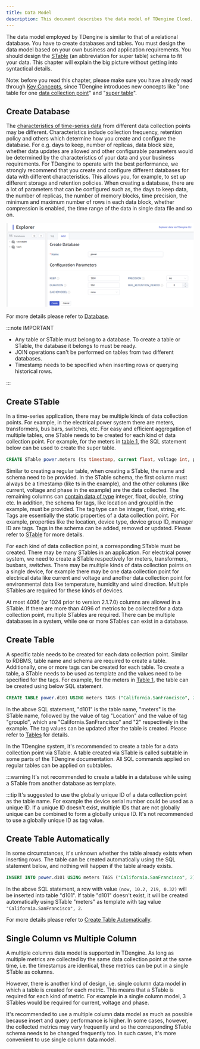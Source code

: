 ```yaml
---
title: Data Model
description: This document describes the data model of TDengine Cloud.
---
```


The data model employed by TDengine is similar to that of a relational database. You have to create databases and tables. You must design the data model based on your own business and application requirements. You should design the [STable](/concept/#super-table-stable) (an abbreviation for super table) schema to fit your data. This chapter will explain the big picture without getting into syntactical details.

Note: before you read this chapter, please make sure you have already read through [Key Concepts](/concept/), since TDengine introduces new concepts like "one table for one [data collection point](/concept/#data-collection-point)" and "[super table](/concept/#super-table-stable)".

## Create Database

The [characteristics of time-series data](https://www.taosdata.com/blog/2019/07/09/86.html) from different data collection points may be different. Characteristics include collection frequency, retention policy and others which determine how you create and configure the database. For e.g. days to keep, number of replicas, data block size, whether data updates are allowed and other configurable parameters would be determined by the characteristics of your data and your business requirements. For TDengine to operate with the best performance, we strongly recommend that you create and configure different databases for data with different characteristics. This allows you, for example, to set up different storage and retention policies. When creating a database, there are a lot of parameters that can be configured such as, the days to keep data, the number of replicas, the number of memory blocks, time precision, the minimum and maximum number of rows in each data block, whether compression is enabled, the time range of the data in single data file and so on.

![TDengine create-database](./create-database.png)

For more details please refer to [Database](/taos-sql/database).

:::note IMPORTANT

- Any table or STable must belong to a database. To create a table or STable, the database it belongs to must be ready.
- JOIN operations can't be performed on tables from two different databases.
- Timestamp needs to be specified when inserting rows or querying historical rows.

:::

## Create STable

In a time-series application, there may be multiple kinds of data collection points. For example, in the electrical power system there are meters, transformers, bus bars, switches, etc. For easy and efficient aggregation of multiple tables, one STable needs to be created for each kind of data collection point. For example, for the meters in [table 1](/tdinternal/arch#model_table1), the SQL statement below can be used to create the super table.

```sql
CREATE STable power.meters (ts timestamp, current float, voltage int, phase float) TAGS (location binary(64), groupId int);
```

Similar to creating a regular table, when creating a STable, the name and schema need to be provided. In the STable schema, the first column must always be a timestamp (like ts in the example), and the other columns (like current, voltage and phase in the example) are the data collected. The remaining columns can [contain data of type](/taos-sql/data-type/) integer, float, double, string etc. In addition, the schema for tags, like location and groupId in the example, must be provided. The tag type can be integer, float, string, etc. Tags are essentially the static properties of a data collection point. For example, properties like the location, device type, device group ID, manager ID are tags. Tags in the schema can be added, removed or updated. Please refer to [STable](/taos-sql/stable) for more details.

For each kind of data collection point, a corresponding STable must be created. There may be many STables in an application. For electrical power system, we need to create a STable respectively for meters, transformers, busbars, switches. There may be multiple kinds of data collection points on a single device, for example there may be one data collection point for electrical data like current and voltage and another data collection point for environmental data like temperature, humidity and wind direction. Multiple STables are required for these kinds of devices.

At most 4096 (or 1024 prior to version 2.1.7.0) columns are allowed in a STable. If there are more than 4096 of metrics to be collected for a data collection point, multiple STables are required. There can be multiple databases in a system, while one or more STables can exist in a database.

## Create Table

A specific table needs to be created for each data collection point. Similar to RDBMS, table name and schema are required to create a table. Additionally, one or more tags can be created for each table. To create a table, a STable needs to be used as template and the values need to be specified for the tags. For example, for the meters in [Table 1](/tdinternal/arch#model_table1), the table can be created using below SQL statement.

```sql
CREATE TABLE power.d101 USING meters TAGS ("California.SanFrancisco", 2);
```

In the above SQL statement, "d101" is the table name, "meters" is the STable name, followed by the value of tag "Location" and the value of tag "groupId", which are "California.SanFrancisco" and "2" respectively in the example. The tag values can be updated after the table is created. Please refer to [Tables](/taos-sql/table) for details.

In the TDengine system, it's recommended to create a table for a data collection point via STable. A table created via STable is called subtable in some parts of the TDengine documentation. All SQL commands applied on regular tables can be applied on subtables.

:::warning
It's not recommended to create a table in a database while using a STable from another database as template.

:::tip
It's suggested to use the globally unique ID of a data collection point as the table name. For example the device serial number could be used as a unique ID. If a unique ID doesn't exist, multiple IDs that are not globally unique can be combined to form a globally unique ID. It's not recommended to use a globally unique ID as tag value.

## Create Table Automatically

In some circumstances, it's unknown whether the table already exists when inserting rows. The table can be created automatically using the SQL statement below, and nothing will happen if the table already exists.

```sql
INSERT INTO power.d101 USING meters TAGS ("California.SanFrancisco", 2) VALUES (now, 10.2, 219, 0.32);
```

In the above SQL statement, a row with value `(now, 10.2, 219, 0.32)` will be inserted into table "d101". If table "d101" doesn't exist, it will be created automatically using STable "meters" as template with tag value `"California.SanFrancisco", 2`.

For more details please refer to [Create Table Automatically](/taos-sql/insert#automatically-create-table-when-inserting).

## Single Column vs Multiple Column

A multiple columns data model is supported in TDengine. As long as multiple metrics are collected by the same data collection point at the same time, i.e. the timestamps are identical, these metrics can be put in a single STable as columns. 

However, there is another kind of design, i.e. single column data model in which a table is created for each metric. This means that a STable is required for each kind of metric. For example in a single column model, 3 STables would be required for current, voltage and phase.

It's recommended to use a multiple column data model as much as possible because insert and query performance is higher. In some cases, however, the collected metrics may vary frequently and so the corresponding STable schema needs to be changed frequently too. In such cases, it's more convenient to use single column data model.
